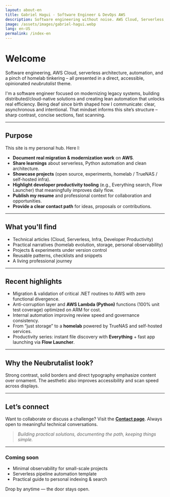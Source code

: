 ```yaml
---
layout: about-en
title: Gabriel Hagui - Software Engineer & DevOps AWS
description: Software engineering without noise. AWS Cloud, Serverless, automation and clean architecture with neubrutalist design.
image: /assets/images/gabriel-hagui.webp
lang: en-US
permalink: /index-en
---
```


# Welcome

Software engineering, AWS Cloud, serverless architecture, automation, and a pinch of homelab tinkering – all presented in a direct, accessible, opinionated *neubrutalist* theme.

I'm a software engineer focused on modernizing legacy systems, building distributed/cloud-native solutions and creating lean automation that unlocks real efficiency. Being deaf since birth shaped how I communicate: clear, asynchronous and intentional. That mindset informs this site’s structure – sharp contrast, concise sections, fast scanning.

---
## Purpose
This site is my personal hub. Here I:

- **Document real migration & modernization work** on **AWS**.
- **Share learnings** about serverless, Python automation and clean architecture.
- **Showcase projects** (open source, experiments, homelab / TrueNAS / self-hosted infra).
- **Highlight developer productivity tooling** (e.g., Everything search, Flow Launcher) that meaningfully improves daily flow.
- **Publish my resume** and professional context for collaboration and opportunities.
- **Provide a clear contact path** for ideas, proposals or contributions.

---
## What you'll find
- Technical articles (Cloud, Serverless, Infra, Developer Productivity)
- Practical narratives (homelab evolution, storage, personal observability)
- Projects & experiments under version control
- Reusable patterns, checklists and snippets
- A living professional journey

---
## Recent highlights
- Migration & validation of critical .NET routines to AWS with zero functional divergence.
- Anti-corruption layer and **AWS Lambda (Python)** functions (100% unit test coverage) optimized on ARM for cost.
- Internal automation improving review speed and governance consistency.
- From “just storage” to a **homelab** powered by TrueNAS and self-hosted services.
- Productivity series: instant file discovery with **Everything** + fast app launching via **Flow Launcher**.

---
## Why the Neubrutalist look?
Strong contrast, solid borders and direct typography emphasize content over ornament. The aesthetic also improves accessibility and scan speed across displays.

---
## Let’s connect
Want to collaborate or discuss a challenge? Visit the **[Contact page](/contact-en)**. Always open to meaningful technical conversations.

> *Building practical solutions, documenting the path, keeping things simple.*

---
### Coming soon
- Minimal observability for small-scale projects
- Serverless pipeline automation template
- Practical guide to personal indexing & search

Drop by anytime — the door stays open.
